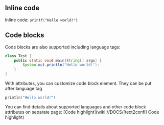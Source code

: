 ## Inline code

Inline code: `printf("Hello world!")`

## Code blocks

Code blocks are also supported including language tags:

```java
class Test {
    public static void main(String[] args) {
        System.out.println("Hello world!");
    }
}
```

With attributes, you can customize code block element. They can be put after language tag

```kotlin {title=hello.kt collpase=true}
println("Hello world!")
```

You can find details about supported languages and other code block attributes on separate page: [Code highlight](wiki://DOCS/[text2confl] Code highlight)
